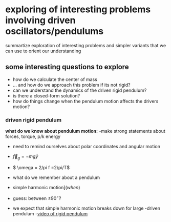 # exploring of interesting problems involving driven oscillators/pendulums
summartize exploration of interesting problems and simpler variants that we can use to orient our understanding

## some interesting questions to explore
- how do we calculate the center of mass
 - ... and how do we approach this problem if its not rigid?
- can we understand the dynamics of the driven rigid pendulum?
 - is there a closed-form solution?
- how do things change when the pendulum motion affects the drivers motion?

### driven rigid pendulum
**what do we know about pendulum motion:**
-make strong statements about forces, torque, p/k energy
 - need to remind ourselves about polar coordinates and angular motion
 - $\vec{f}_g = -mg\hat{y}$
 - $ \omega = 2/pi f =2\pi/T$

- what do we remember about a pendulum
 - simple harmonic motion](_when_)
  - guess: between $\pm 90^{\circ}$?
 - we expect that simple harmonic motion breaks down for large
-driven pendulum
 -[video of rigid pendulum]()
